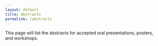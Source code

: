 ```yaml
---
layout: default
title: Abstracts
permalink: /abstracts
---
```


This page will list the abstracts for accepted oral presentations, posters,
and workshops.
